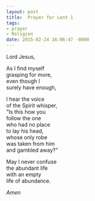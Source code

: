 ```yaml
---
layout: post
title:  Prayer for Lent 1
tags:
- prayer
- Religion
date: 2015-02-24 16:06:47 -0600
---
```


Lord Jesus,  

As I find myself  
grasping for more,  
even though I  
surely have enough,

I hear the voice  
of the Spirit whisper,  
"Is this how you  
follow the one  
who had no place  
to lay his head,  
whose only robe  
was taken from him  
and gambled away?"

May I never confuse  
the abundant life  
with an empty  
life of abundance.

*Amen*
